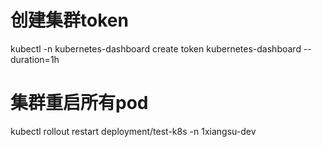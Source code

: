 # 创建集群token
kubectl -n kubernetes-dashboard create token kubernetes-dashboard --duration=1h

# 集群重启所有pod

kubectl rollout restart deployment/test-k8s -n 1xiangsu-dev